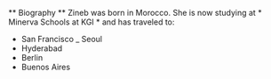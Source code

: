 ** Biography **
Zineb was born in Morocco. 
She is now studying at * Minerva Schools at KGI * and has traveled to: 
- San Francisco 
_ Seoul 
- Hyderabad 
- Berlin 
- Buenos Aires

